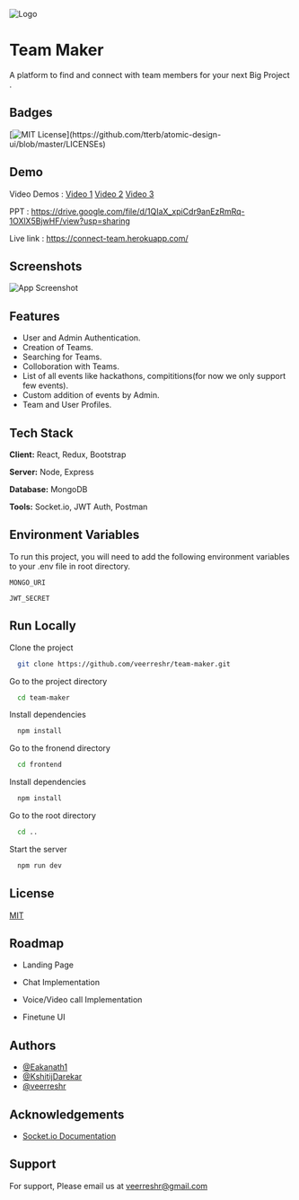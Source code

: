 
![Logo](https://res.cloudinary.com/dcgefz04y/image/upload/v1624785883/Black_and_White_Lines_Architectural_Logo_irb3v9.png)

    
# Team Maker

A platform to find and connect with  team members  for your next Big Project .

## Badges

[![MIT License](https://img.shields.io/apm/l/atomic-design-ui.svg?)](https://github.com/tterb/atomic-design-ui/blob/master/LICENSEs)

  
## Demo
Video Demos : 
[Video 1](https://youtu.be/MoachkHIS8Q)
[Video 2](https://youtu.be/yC2Pjm22Iz4)
[Video 3](https://www.youtube.com/watch?v=0KMcfUrVJfk)

PPT : https://drive.google.com/file/d/1QIaX_xpiCdr9anEzRmRq-1OXlX5BjwHF/view?usp=sharing

Live link :
https://connect-team.herokuapp.com/

  
## Screenshots

![App Screenshot](https://res.cloudinary.com/dcgefz04y/image/upload/v1624793593/Screenshot_275_oibipb.png)

  
## Features

- User and Admin Authentication.
- Creation of Teams.
- Searching for Teams.
- Colloboration with Teams.
- List of all events like hackathons, compititions(for now we only support few events).
- Custom addition of events by Admin.
- Team and User Profiles.


  
## Tech Stack

**Client:** React, Redux, Bootstrap

**Server:** Node, Express

**Database:** MongoDB

**Tools:** Socket.io, JWT Auth, Postman



  
## Environment Variables

To run this project, you will need to add the following environment variables to your .env file in root directory.

`MONGO_URI`

`JWT_SECRET`

  
## Run Locally

Clone the project

```bash
  git clone https://github.com/veerreshr/team-maker.git
```

Go to the project directory

```bash
  cd team-maker
```

Install dependencies

```bash
  npm install
```
Go to the fronend directory
```bash
  cd frontend
```

Install dependencies

```bash
  npm install
```
Go to the root directory
```bash
  cd ..
```

Start the server

```bash
  npm run dev
```

  
## License

[MIT](https://choosealicense.com/licenses/mit/)

  
## Roadmap

- Landing Page

- Chat Implementation

- Voice/Video call Implementation

- Finetune UI

  
## Authors

- [@Eakanath1](https://github.com/Eakanath1)
- [@KshitijDarekar](https://github.com/KshitijDarekar)
- [@veerreshr](https://github.com/veerreshr)
  
## Acknowledgements

 - [Socket.io Documentation](http://socket.io/)

## Support

For support, Please email us at veerreshr@gmail.com
  
